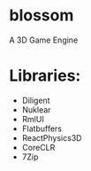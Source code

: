 # blossom
A 3D Game Engine




# Libraries:
- Diligent
- Nuklear 
- RmlUI
- Flatbuffers
- ReactPhysics3D
- CoreCLR
- 7Zip

